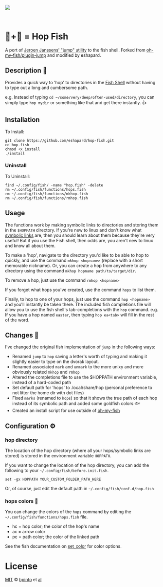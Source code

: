 ![][license-badge]

<br>

# 🐰+🐠 = Hop Fish

A port of [Jeroen Janssens' "jump" utility][jump] to the fish shell. Forked from [oh-my-fish/plugin-jump][plugin-jump] and modified by eshapard.

## Description 🐰

Provides a quick way to 'hop' to directories in the [Fish Shell][fish-shell] without having to type out a long and cumbersome path.

e.g. Instead of typing `cd ~/some/very/deep/often-used/directory`, you can simply type `hop mydir` or something like that and get there instantly. 👍️

## Installation

To Install:
```
git clone https://github.com/eshapard/hop-fish.git
cd hop-fish
chmod +x install
./install
```

### Uninstall

To Uninstall:
```
find ~/.config/fish/ -name "hop.fish" -delete
rm ~/.config/fish/functions/hops.fish
rm ~/.config/fish/functions/mkhop.fish
rm ~/.config/fish/functions/rmhop.fish
```

## Usage

The functions work by making symbolic links to directories and storing them in the `$HOPPATH` directory. If you're new to linux and don't know what [symbolic links][symbolic-links] are, then you should learn about them because they're very useful! But if you use the Fish shell, then odds are, you aren't new to linux and know all about them.

To make a 'hop', navigate to the directory you'd like to be able to hop to quickly, and use the command `mkhop <hopname>` (replace *<hopname>* with a short memorable nickname). Or, you can create a hop from anywhere to any directory using the command `mkhop hopname path/to/target/dir`.

To remove a hop, just use the command `rmhop <hopname>`

If you forget what hops you've created, use the command `hops` to list them.

Finally, to hop to one of your hops, just use the command `hop <hopname>` and you'll instantly be taken there. The included fish completions file will allow you to use the fish shell's tab-completions with the `hop` command. e.g. If you have a hop named `easter`, then typing `hop ea<tab>` will fill in the rest of the word.

## Changes 🍁

I've changed the original fish implementation of `jump` in the following ways:

* Renamed `jump` to `hop` saving a letter's worth of typing and making it slightly easier to type on the dvorak layout.
* Renamed associated `mark` and `unmark` to the more unixy and more obviously related `mkhop` and `rmhop`
* Altered the completions file to use the $HOPPATH environment variable, instead of a hard-coded path
* Set default path for 'hops' to .local/share/hop (personal preference to not litter the home dir with dot files)
* Fixed `marks` (renamed to `hops`) so that it shows the true path of each hop instead of its symbolic path and added some goldfish colors 🐟️ 
* Created an install script for use outside of [oh-my-fish][omf-link]

## Configuration ⚙️

### hop directory

The location of the hop directory (where all your hops/symbolic links are stored) is stored in the environment variable `HOPPATH`.

If you want to change the location of the hop directory, you can add the following to your `~/.config/fish/before.init.fish`.

```
set -gx HOPPATH YOUR_CUSTOM_FOLDER_PATH_HERE
```

Or, of course, just edit the default path in `~/.config/fish/conf.d/hop.fish`

### hops colors 🌈

You can change the colors of the `hops` command by editing the `~/.config/fish/functions/hops.fish` file. 

* hc = hop color; the color of the hop's name
* ac = arrow color
* pc = path color; the color of the linked path

See the fish documentation on [set_color][set-color] for color options.

# License

[MIT][mit] © [bpinto][author] et [al][contributors]


[mit]:            http://opensource.org/licenses/MIT
[author]:         http://github.com/bpinto
[contributors]:   https://github.com/oh-my-fish/plugin-rbenv/graphs/contributors
[omf-link]:       https://www.github.com/oh-my-fish/oh-my-fish
[license-badge]:  https://img.shields.io/badge/license-MIT-007EC7.svg?style=flat-square
[jump]:           http://jeroenjanssens.com/2013/08/16/quickly-navigate-your-filesystem-from-the-command-line.html
[plugin-jump]:    https://github.com/oh-my-fish/plugin-jump
[fish-shell]:     https://fishshell.com
[set-color]:      https://fishshell.com/docs/current/cmds/set_color.html
[symbolic-links]: https://linuxhandbook.com/symbolic-link-linux/
